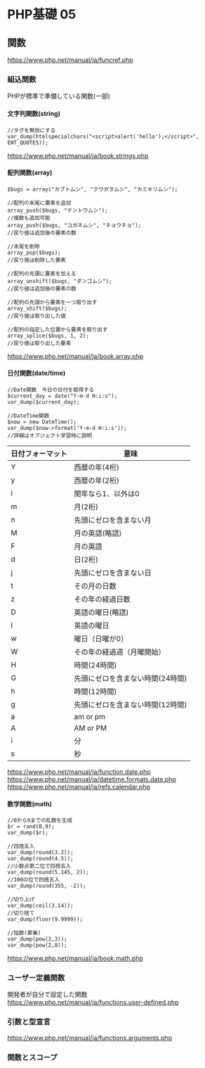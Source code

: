 # PHP基礎 05

## 関数
https://www.php.net/manual/ja/funcref.php

### 組込関数
PHPが標準で準備している関数(一部)
#### 文字列関数(string)
```
//タグを無効にする
var_dump(htmlspecialchars("<script>alert('hello');</script>", ENT_QUOTES));
```

https://www.php.net/manual/ja/book.strings.php  

#### 配列関数(array)
```
$bugs = array("カブトムシ", "クワガタムシ", "カミキリムシ");

//配列の末尾に要素を追加
array_push($bugs, "テントウムシ");
//複数も追加可能
array_push($bugs, "コガネムシ", "チョウチョ");
//戻り値は追加後の要素の数

//末尾を削除
array_pop($bugs);
//戻り値は削除した要素

//配列の先頭に要素を加える
array_unshift($bugs, "ダンゴムシ");
//戻り値は追加後の要素の数

//配列の先頭から要素を一つ取り出す
array_shift($bugs);
//戻り値は取り出した値

//配列の指定した位置から要素を取り出す
array_splice($bugs, 1, 2);
//戻り値は取り出した要素
```
https://www.php.net/manual/ja/book.array.php  
#### 日付関数(date/time)
```
//Date関数　今日の日付を取得する
$current_day = date("Y-m-d H:i:s");
var_dump($current_day);

//DateTime関数
$now = new DateTime();
var_dump($now->format('Y-m-d H:i:s'));
//詳細はオブジェクト学習時に説明
```
|  日付フォーマット  |  意味  |
| ---- | ---- |
|  Y  |  西暦の年(4桁)  |
|  y  |  西暦の年(2桁)  |
|  l  |  閏年なら1、以外は0  |
|  m  |  月(2桁)  |
|  n  |  先頭にゼロを含まない月  |
|  M  |  月の英語(略語)  |
|  F  |  月の英語 |
|  d  |  日(2桁)  |
|  j  |  先頭にゼロを含まない日  |
|  t  |  その月の日数  |
|  z  |  その年の経過日数 |
|  D  |  英語の曜日(略語)  |
|  l  |  英語の曜日  |
|  w  |  曜日（日曜が0）  |
|  W  |  その年の経過週（月曜開始） |
|  H  |  時間(24時間)  |
|  G  |  先頭にゼロを含まない時間(24時間)  |
|  h  |  時間(12時間)  |
|  g  |  先頭にゼロを含まない時間(12時間) |
|  a  |  am or pm  |
|  A  |  AM or PM |
|  i  |  分  |
|  s  |  秒 |
https://www.php.net/manual/ja/function.date.php  
https://www.php.net/manual/ja/datetime.formats.date.php  
https://www.php.net/manual/ja/refs.calendar.php  

#### 数学関数(math)
```
//0から9までの乱数を生成
$r = rand(0,9);
var_dump($r);

//四捨五入
var_dump(round(3.2));
var_dump(round(4.5));
//小数点第二位で四捨五入
var_dump(round(5.145, 2));
//100の位で四捨五入
var_dump(round(355, -2));

//切り上げ
var_dump(ceil(3.14));
//切り捨て
var_dump(floor(9.9999));

//指数(累乗)
var_dump(pow(2,3));
var_dump(pow(2,8));
```
https://www.php.net/manual/ja/book.math.php


### ユーザー定義関数
開発者が自分で設定した関数  
https://www.php.net/manual/ja/functions.user-defined.php

### 引数と型宣言
https://www.php.net/manual/ja/functions.arguments.php

### 関数とスコープ